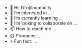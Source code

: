 - 👋 Hi, I’m @nomocity
- 👀 I’m interested in ...
- 🌱 I’m currently learning ...
- 💞️ I’m looking to collaborate on ...
- 📫 How to reach me ...
- 😄 Pronouns: ...
- ⚡ Fun fact: ...

<!---
numocity is a ✨ special ✨ repository because its `README.md` (this file) appears on your GitHub profile.
You can click the Preview link to take a look at your changes.
--->
